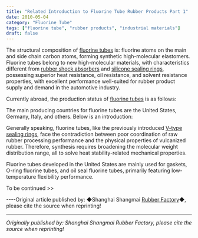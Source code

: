 ```yaml
---
title: "Related Introduction to Fluorine Tube Rubber Products Part 1"
date: 2010-05-04
category: "Fluorine Tube"
tags: ["fluorine tube", "rubber products", "industrial materials"]
draft: false
---
```


The structural composition of [fluorine tubes](http://www.smpolymer.com/fujiaoguan/) is: fluorine atoms on the main and side chain carbon atoms, forming synthetic high-molecular elastomers. Fluorine tubes belong to new high-molecular materials, with characteristics different from [rubber shock absorbers](http://www.smpolymer.com/) and [silicone sealing rings](http://www.smpolymer.com/), possessing superior heat resistance, oil resistance, and solvent resistance properties, with excellent performance well-suited for rubber product supply and demand in the automotive industry.

Currently abroad, the production status of [fluorine tubes](http://www.smpolymer.com/fujiaoguan/) is as follows:

The main producing countries for fluorine tubes are the United States, Germany, Italy, and others. Below is an introduction:

Generally speaking, fluorine tubes, like the previously introduced [V-type sealing rings](http://www.smpolymer.com/), face the contradiction between poor coordination of raw rubber processing performance and the physical properties of vulcanized rubber. Therefore, synthesis requires broadening the molecular weight distribution range, all to solve heat stability-related mechanical properties.

Fluorine tubes developed in the United States are mainly used for gaskets, O-ring fluorine tubes, and oil seal fluorine tubes, primarily featuring low-temperature flexibility performance.

To be continued >>

----Original article published by: ◆Shanghai Shangmai [Rubber Factory](http://www.smpolymer.com/)◆, please cite the source when reprinting!

---

*Originally published by: Shanghai Shangmai Rubber Factory, please cite the source when reprinting!*